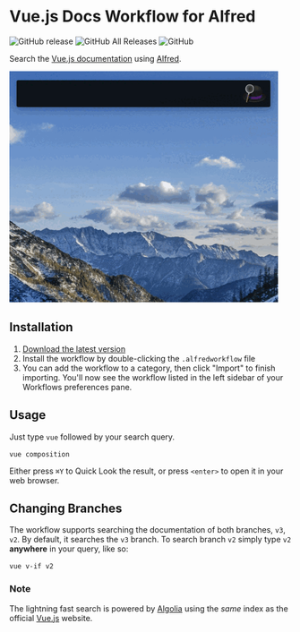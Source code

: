 # Vue.js Docs Workflow for Alfred

![GitHub release](https://img.shields.io/github/release/techouse/alfred-vue-docs.svg)
![GitHub All Releases](https://img.shields.io/github/downloads/techouse/alfred-vue-docs/total.svg)
![GitHub](https://img.shields.io/github/license/techouse/alfred-vue-docs.svg)


Search the [Vue.js documentation](https://v3.vuejs.org/guide/introduction.html) using [Alfred](https://www.alfredapp.com/).

![demo](demo.gif)

## Installation

1. [Download the latest version](https://github.com/techouse/alfred-vue-docs/releases/latest)
2. Install the workflow by double-clicking the `.alfredworkflow` file
3. You can add the workflow to a category, then click "Import" to finish importing. You'll now see the workflow listed in the left sidebar of your Workflows preferences pane.

## Usage

Just type `vue` followed by your search query.

```
vue composition
```

Either press `⌘Y` to Quick Look the result, or press `<enter>` to open it in your web browser.

## Changing Branches

The workflow supports searching the documentation of both branches, `v3`, `v2`.
By default, it searches the `v3` branch. To search branch `v2` simply type `v2` **anywhere** in your query, like so:

```
vue v-if v2
```

### Note

The lightning fast search is powered by [Algolia](https://www.algolia.com) using the _same_ index as the official [Vue.js](https://v3.vuejs.org/) website.

